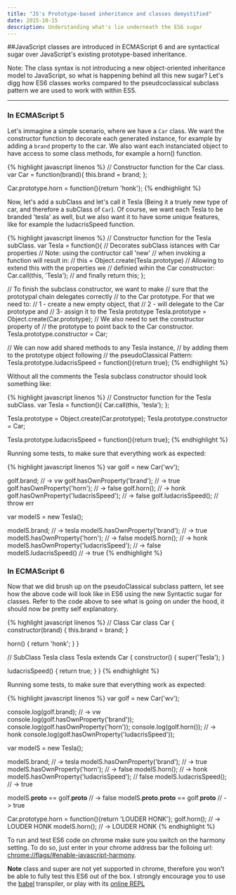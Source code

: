 ```yaml
---
title: "JS's Prototype-based inheritance and classes demystified"
date: 2015-10-15
description: Understanding what's lie underneath the ES6 sugar
---
```


##JavaScript classes are introduced in ECMAScript 6 and are syntactical sugar over JavaScript's existing prototype-based inheritance. 

Note: The class syntax is not introducing a new object-oriented inheritance model to JavaScript, so what is happening behind all this new sugar? Let's digg how ES6 classes works compared to the pseudcoclassical subclass pattern we are used to work with within ES5.

* * *

### In ECMAScript 5

Let's immagine a simple scenario, where we have a `Car` class. We want the constructor function to decorate each generated instance, for example by adding a `brand` property to the car. We also want each instanciated object to have access to some class methods, for example a horn() function.

{% highlight javascript linenos %}
// Constructor function for the Car class.
var Car = function(brand){
  this.brand = brand;
};

Car.prototype.horn = function(){return 'honk'};
{% endhighlight %}

Now, let's add a subClass and let's call it Tesla (Being it a truely new type of car, and therefore a subClass of `Car`). Of course, we want each Tesla to be branded 'tesla' as well, but we also want it to have some unique features, like for example the ludacrisSpeed function.

{% highlight javascript linenos %}
// Constructor function for the Tesla subClass.
var Tesla = function(){
  // Decorates subClass istances with Car properties
  // Note: using the contructor call 'new' 
  // when invoking a function will result in:
  // this = Object.create(Tesla.prototype)
  // Allowing to extend this with the properties we 
  // definied wihin the Car constructor:
  Car.call(this, 'Tesla');
  // and finally return this;
};

// To finish the subclass constructor, we want to make
// sure that the prototypal chain delegates correctly
// to the Car prototype. For that we need to:
// 1 - create a new empty object, that 
// 2 - will delegate to the Car prototype and 
// 3- assign it to the Tesla prototype
Tesla.prototype = Object.create(Car.prototype);
// We also need to set the constructor property of
// the prototype to point back to the Car constructor.
Tesla.prototype.constructor = Car;

// We can now add shared methods to any Tesla instance,
// by adding them to the prototype object following 
// the pseudoClassical Pattern: 
Tesla.prototype.ludacrisSpeed = function(){return true}; 
{% endhighlight %}

Without all the comments the Tesla subclass constructor should look something like:

{% highlight javascript linenos %}
// Constructor function for the Tesla subClass.
var Tesla = function(){
  Car.call(this, 'tesla');
};

Tesla.prototype = Object.create(Car.prototype);
Tesla.prototype.constructor = Car;

Tesla.prototype.ludacrisSpeed = function(){return true}; 
{% endhighlight %}

Running some tests, to make sure that everything work as expected:

{% highlight javascript linenos %}
var golf = new Car('wv');

golf.brand; // -> vw
golf.hasOwnProperty('brand'); // -> true
golf.hasOwnProperty('horn'); // -> false
golf.horn(); // -> honk
golf.hasOwnProperty('ludacrisSpeed'); // -> false
golf.ludacrisSpeed(); // throw err 


var modelS = new Tesla();

modelS.brand; // -> tesla
modelS.hasOwnProperty('brand'); // -> true
modelS.hasOwnProperty('horn'); // -> false
modelS.horn(); // -> honk
modelS.hasOwnProperty('ludacrisSpeed'); // -> false
modelS.ludacrisSpeed() // -> true
{% endhighlight %}

### In ECMAScript 6

Now that we did brush up on the pseudoClassical subclass pattern, let see how the above code will look like in ES6 using the new Syntactic sugar for classes. Refer to the code above to see what is going on under the hood, it should now be pretty self explanatory.

{% highlight javascript linenos %}
// Class Car
class Car {
  constructor(brand) {
    this.brand = brand;
  }

  horn() {
    return 'honk';
  }
}

// SubClass Tesla
class Tesla extends Car {
  constructor() {
    super('Tesla');
  }

  ludacrisSpeed() {
    return true;
  }
}
{% endhighlight %}

Running some tests, to make sure that everything work as expected:

{% highlight javascript linenos %}
var golf = new Car('wv');

console.log(golf.brand); // -> vw
console.log(golf.hasOwnProperty('brand'));
console.log(golf.hasOwnProperty('horn'));
console.log(golf.horn()); // -> honk
console.log(golf.hasOwnProperty('ludacrisSpeed'));


var modelS = new Tesla();

modelS.brand; // -> tesla
modelS.hasOwnProperty('brand'); // -> true
modelS.hasOwnProperty('horn'); // -> false
modelS.horn(); // -> honk
modelS.hasOwnProperty('ludacrisSpeed'); // false
modelS.ludacrisSpeed(); // -> true

modelS.__proto__ == golf.__proto__ // -> false
modelS.__proto__.__proto__ == golf.__proto__ // -> true

Car.prototype.horn = function(){return 'LOUDER HONK'};
golf.horn(); // -> LOUDER HONK
modelS.horn(); // -> LOUDER HONK
{% endhighlight %}

To run and test ES6 code on chrome make sure you switch on the harmony setting. To do so, just enter in your chrome address bar the folloing url: [chrome://flags/#enable-javascript-harmony](chrome://flags/#enable-javascript-harmony).

**Note** class and super are not yet supported in chrome, therefore you won't be able to fully test this ES6 out of the box. I strongly encourage you to use the [babel](http://babeljs.io) transpiler, or play with its [online REPL](https://babeljs.io/repl/)

